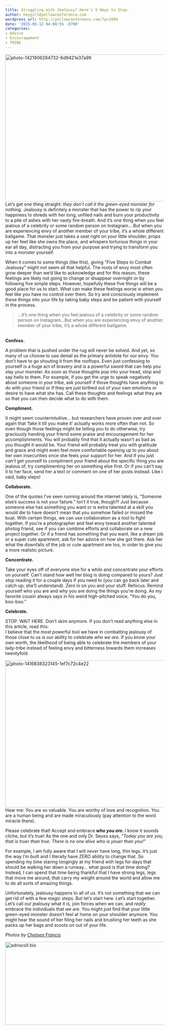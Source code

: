 ```yaml
---
title: Struggling with Jealousy? Here's 5 Ways to Stop.
author: heygirl@yellowconference.com
wordpress_url: http://yellowconference.com/?p=2894
date: '2015-05-12 04:00:55 -0700'
categories:
- Advice
- Encouragement
- TRIBE
---
```

<p><a href="http://yellowconference.com/wp-content/uploads/2015/05/photo-1421906284732-6d9421e37a99.jpg"><img class="aligncenter size-full wp-image-2897" src="http://yellowconference.com/wp-content/uploads/2015/05/photo-1421906284732-6d9421e37a99.jpg" alt="photo-1421906284732-6d9421e37a99" width="700" height="467" /></a>Let&rsquo;s get one thing straight: <em>they don&rsquo;t call it the green-eyed monster for nothing.</em> Jealousy is definitely a monster that has the power to rip your happiness to shreds with her long, unfiled nails and burn your productivity to a pile of ashes with her nasty fire-breath. And it&rsquo;s one thing when you feel jealous of a celebrity or some random person on Instagram... But when you are experiencing envy of another member of your tribe, it&rsquo;s a whole different ballgame. That monster just takes a seat right on your little shoulder, props up her feet like she owns the place, and whispers torturous things in your ear all day, distracting you from your purpose and trying to transform you into a monster yourself.</p>
<p>When it comes to some things (like this), giving "Five Steps to Combat Jealousy" might not seem all that helpful. The roots of envy most often grow deeper than we&rsquo;d like to acknowledge and for this reason, these feelings are likely not going to change or disappear overnight or by following five simple steps. However, hopefully these five things will be a good place for us to start. What can make these feelings worse is when you feel like you have no control over them. So try and consciously implement these things into your life by taking baby steps and be patient with yourself in the process.</p>
<blockquote><p>...it&rsquo;s one thing when you feel jealous of a celebrity or some random person on Instagram...But when you are experiencing envy of another member of your tribe, it&rsquo;s a whole different ballgame.</blockquote><br />
<strong>Confess.</strong></p>
<p>A problem that is pushed under the rug will never be solved. And yet, so many of us choose to use denial as the primary antidote for our envy. You don&rsquo;t have to go shouting it from the rooftops. Even just confessing to yourself is a huge act of bravery and is a powerful sword that can help you slay your monster. As soon as those thoughts pop into your head, stop and say hello to them. For example, if you get the urge to speak negatively about someone in your tribe, ask yourself if those thoughts have anything to do with your friend or if they are just birthed out of your own emotions or desire to have what she has. Call these thoughts and feelings what they are so that you can then decide what to do with them.</p>
<p><strong>Compliment.</strong></p>
<p>It might seem counterintuitive&hellip; but researchers have proven over and over again that &lsquo;fake it till you make it&rsquo; actually works more often than not. So even though those feelings might be telling you to do otherwise, try graciously handing your friend some praise and encouragement for her accomplishments. You will probably find that it actually wasn&rsquo;t as bad as you thought it would be. Your friend will probably treat you with gratitude and grace and might even feel more comfortable opening up to you about her own insecurities once she feels your support for her. And if you just <em>can&rsquo;t </em>get yourself to compliment your friend about the specific thing you are jealous of, try complimenting her on something else first. Or if you can&rsquo;t say it to her face, send her a text or comment on one of her posts instead. Like I said, baby steps!</p>
<p><strong>Collaborate.</strong></p>
<p>One of the quotes I&rsquo;ve seen running around the internet lately is, &ldquo;Someone else&rsquo;s success is not your failure.&rdquo; Isn&rsquo;t it true, though?! Just because someone else has something you want or is extra talented at a skill you would die to have doesn&rsquo;t mean that you somehow failed or missed the boat. With certain things, we can use collaboration as a tool to fight together. If you&rsquo;re a photographer and feel envy toward another talented photog friend, see if you can combine efforts and collaborate on a new project together. Or if a friend has something that you want, like a dream job or a super cute apartment, ask for her advice on how she got there. Ask her what the downfalls of the job or cute apartment are too, in order to give you a more realistic picture.</p>
<p><strong>Concentrate.</strong></p>
<p>Take your eyes off of everyone else for a while and concentrate your efforts on yourself. Can&rsquo;t stand how well her blog is doing compared to yours? Just stop reading it for a couple days if you need to (you can go back later and catch up; she&rsquo;ll understand). Zero in on you and your stuff. Refocus. Remind yourself who you are and why you are doing the things you&rsquo;re doing. As my favorite cousin always says in his weird high-pitched voice, &ldquo;You do you, boo-boo.&rdquo;</p>
<p><strong>Celebrate.</strong></p>
<p>STOP. WAIT HERE. Don&rsquo;t skim anymore. If you don't read anything else in this article, read this:<br />
I believe that the most powerful tool we have in combatting jealousy of those close to us is our ability to celebrate <em>who we are</em>. If you know your own worth, the likelihood of being able to celebrate the members of your lady-tribe instead of feeling envy and bitterness towards them increases twentyfold.</p>
<p><a href="http://yellowconference.com/wp-content/uploads/2015/05/photo-1416838323145-1ef7c72c4e22.jpg"><img class="aligncenter size-full wp-image-2895" src="http://yellowconference.com/wp-content/uploads/2015/05/photo-1416838323145-1ef7c72c4e22.jpg" alt="photo-1416838323145-1ef7c72c4e22" width="700" height="467" /></a>Hear me: You are so valuable. You are worthy of love and recognition. You are a human being and are made miraculously (pay attention to the word miracle there).</p>
<p>Please celebrate that! Accept and embrace <strong><em>who you are. </em></strong> I know it sounds cliche, but it&rsquo;s true! As the one and only Dr. Seuss says, <em>&ldquo;Today you are you, that is truer than true. There is no one alive who is youer than you!&rdquo;</em></p>
<p>For example, I am fully aware that I will <em>never </em>have long, thin legs. It&rsquo;s just the way I&rsquo;m built and I literally have ZERO ability to change that. So spending my time staring longingly at my friend with legs for days that should be walking her down a runway&hellip; what good is that time doing? Instead, I can spend that time being thankful that I have strong legs, legs that move me around, that carry my weight around the world and allow me to do all sorts of amazing things.</p>
<p>Unfortunately, jealousy happens to all of us. It&rsquo;s not something that we can get rid of with a few magic steps. But let&rsquo;s start here. Let&rsquo;s start together. Let&rsquo;s call our jealousy what it is, join forces when we can, and <em>really </em>embrace the individuals that we are. You might just find that your little green-eyed monster doesn&rsquo;t feel at home on your shoulder anymore. You might hear the sound of her filing her nails and brushing her teeth as she packs up her bags and scoots on out of your life.</p>
<p><em>Photos by <a href="https://unsplash.com/ohhhchelsea" target="_blank">Chelsea Francis</a></em></p>
<p><a href="http://www.ritesofasylum.com/" target="_blank"><img class="aligncenter size-full wp-image-1700" src="http://yellowconference.com/wp-content/uploads/2015/01/adriscoll1.jpg" alt="adriscoll bio" width="700" height="264" /></a></p>
